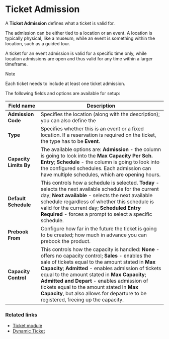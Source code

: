 # Ticket Admission

A **Ticket Admission** defines what a ticket is valid for. 

The admission can be either tied to a location or an event. 
A location is typically physical, like a museum, while an event is something within the location, such as a guided tour.

A ticket for an event admission is valid for a specific time only, while location admissions are open and thus valid for any time within a larger timeframe.

> [!NOTE]
> Each ticket needs to include at least one ticket admission.

The following fields and options are available for setup: 

| Field name      | Description |
| ----------- | ----------- |
| **Admission Code** | Specifies the location (along with the description); you can also define the  |
| **Type** | Specifies whether this is an event or a fixed location. If a reservation is required on the ticket, the type has to be **Event**. |
| **Capacity Limits By** | The available options are: **Admission** - the column is going to look into the **Max Capacity Per Sch. Entry**; **Schedule** - the column is going to look into the configured schedules. Each admission can have multiple schedules, which are opening hours. |
| **Default Schedule** | This controls how a schedule is selected. **Today** - selects the next available schedule for the current day; **Next available** - selects the next available schedule regardless of whether this schedule is valid for the current day; **Scheduled Entry Required** - forces a prompt to select a specific schedule. |
| **Prebook From** | Configure how far in the future the ticket is going to be created; how much in advance you can prebook the product. |
| **Capacity Control** | This controls how the capacity is handled: **None** - offers no capacity control; **Sales** - enables the sale of tickets equal to the amount stated in **Max Capacity**; **Admitted** - enables admission of tickets equal to the amount stated in **Max Capacity**; **Admitted and Depart** - enables admission of tickets equal to the amount stated in **Max Capacity**, but also allows for departure to be registered, freeing up the capacity. |


### Related links

- [Ticket module](../intro.md)
- [Dynamic Ticket](./DynamicTicket.md)